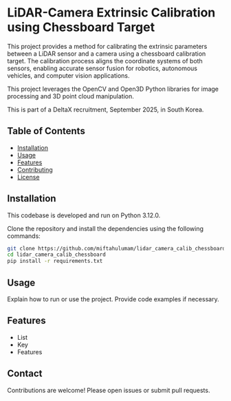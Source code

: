 # LiDAR-Camera Extrinsic Calibration using Chessboard Target

This project provides a method for calibrating the extrinsic parameters between a LiDAR sensor and a camera using a chessboard calibration target. The calibration process aligns the coordinate systems of both sensors, enabling accurate sensor fusion for robotics, autonomous vehicles, and computer vision applications.

This project leverages the OpenCV and Open3D Python libraries for image processing and 3D point cloud manipulation.

This is part of a DeltaX recruitment, September 2025, in South Korea.

## Table of Contents

- [Installation](#installation)
- [Usage](#usage)
- [Features](#features)
- [Contributing](#contributing)
- [License](#license)

## Installation

This codebase is developed and run on Python 3.12.0.

Clone the repository and install the dependencies using the following commands:
```bash
git clone https://github.com/miftahulumam/lidar_camera_calib_chessboard.git
cd lidar_camera_calib_chessboard
pip install -r requirements.txt
```

## Usage

Explain how to run or use the project. Provide code examples if necessary.

## Features

- List
- Key
- Features

## Contact

Contributions are welcome! Please open issues or submit pull requests.